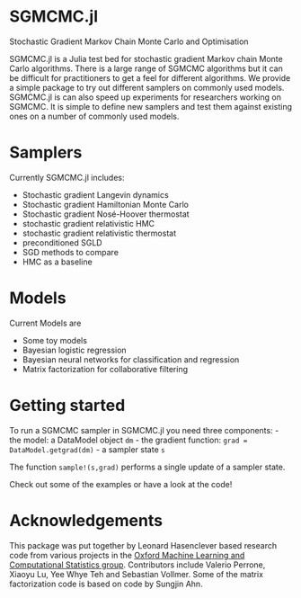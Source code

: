 # SGMCMC.jl
Stochastic Gradient Markov Chain Monte Carlo and Optimisation

SGMCMC.jl is a Julia test bed for stochastic gradient Markov chain Monte Carlo algorithms. There is a large range of SGMCMC algorithms but it can be difficult for practitioners to get a feel for different algorithms. We provide a simple package to try out different samplers on commonly used models. SGMCMC.jl is can also speed up experiments for researchers working on SGMCMC. It is simple to define new samplers and test them against existing ones on a number of commonly used models.

# Samplers
Currently SGMCMC.jl includes:
  - Stochastic gradient Langevin dynamics
  - Stochastic gradient Hamiltonian Monte Carlo
  - Stochastic gradient Nosé-Hoover thermostat
  - stochastic gradient relativistic HMC
  - stochastic gradient relativistic thermostat
  - preconditioned SGLD
  - SGD methods to compare
  - HMC as a baseline

# Models
Current Models are

  - Some toy models
  - Bayesian logistic regression
  - Bayesian neural networks for classification and regression
  - Matrix factorization for collaborative filtering

# Getting started
To run a SGMCMC sampler in SGMCMC.jl you need three components:
    - the model: a DataModel object `dm`
    - the gradient function: `grad = DataModel.getgrad(dm)`
    - a sampler state `s`

The function `sample!(s,grad)` performs a single update of a sampler state.

Check out some of the examples or have a look at the code!

# Acknowledgements

This package was put together by Leonard Hasenclever based research code from various projects in the [Oxford Machine Learning and Computational Statistics group](http://mlcs.stats.ox.ac.uk/learning). Contributors include Valerio Perrone, Xiaoyu Lu, Yee Whye Teh and Sebastian Vollmer. Some of the matrix factorization code is based on code by Sungjin Ahn.
